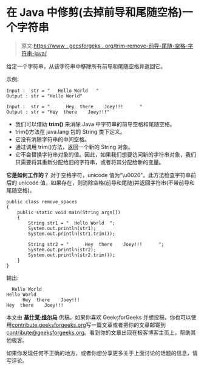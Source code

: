 # 在 Java 中修剪(去掉前导和尾随空格)一个字符串

> 原文:[https://www . geesforgeks . org/trim-remove-前导-尾随-空格-字符串-java/](https://www.geeksforgeeks.org/trim-remove-leading-trailing-spaces-string-java/)

给定一个字符串，从该字符串中移除所有前导和尾随空格并返回它。

示例:

```
Input :  str = "   Hello World   "
Output : str = "Hello World"

Input :  str = "      Hey  there    Joey!!!      "
Output : str = "Hey  there    Joey!!!"

```

*   我们可以借助 **trim()** 来消除 Java 中字符串的前导空格和尾随空格。
*   trim()方法在 java.lang 包的 String 类下定义。
*   它没有消除字符串的中间空格。
*   通过调用 trim()方法，返回一个新的 String 对象。
*   它不会替换字符串对象的值。因此，如果我们想要访问新的字符串对象，我们只需要将其重新分配给旧的字符串，或者将其分配给新的变量。

**它是如何工作的？**
对于空格字符，unicode 值为“\u0020”。此方法检查字符串前后的 unicode 值，如果存在，则消除空格(前导和尾随)并返回字符串(不带前导和尾随空格)。

```
public class remove_spaces
{
    public static void main(String args[])
    {
        String str1 = "  Hello World  ";
        System.out.println(str1);
        System.out.println(str1.trim());

        String str2 = "      Hey  there    Joey!!!      ";
        System.out.println(str2);
        System.out.println(str2.trim());
    }
}
```

输出:

```
  Hello World  
Hello World
      Hey  there    Joey!!!  
Hey  there    Joey!!!    

```

本文由 **[基什莱·维尔马](https://www.linkedin.com/in/kishlayverma/)** 供稿。如果你喜欢 GeeksforGeeks 并想投稿，你也可以使用[contribute.geeksforgeeks.org](http://www.contribute.geeksforgeeks.org)写一篇文章或者把你的文章邮寄到 contribute@geeksforgeeks.org。看到你的文章出现在极客博客主页上，帮助其他极客。

如果你发现任何不正确的地方，或者你想分享更多关于上面讨论的话题的信息，请写评论。